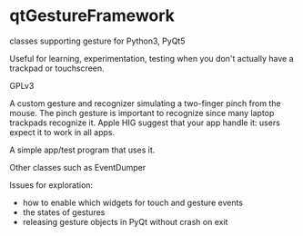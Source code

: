 qtGestureFramework
==================

classes supporting gesture for Python3, PyQt5

Useful for learning, experimentation, testing when you don't actually have a trackpad or touchscreen.

GPLv3

A custom gesture and recognizer simulating a two-finger pinch from the mouse.
The pinch gesture is important to recognize since many laptop trackpads recognize it.
Apple HIG suggest that your app handle it: users expect it to work in all apps.

A simple app/test program that uses it.

Other classes such as EventDumper

Issues for exploration:
- how to enable which widgets for touch and gesture events
- the states of gestures
- releasing gesture objects in PyQt without crash on exit





